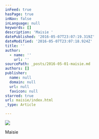 ```yaml
---
inFeed: true
hasPage: true
inNav: false
inLanguage: null
keywords: []
description: 'Maisie '
datePublished: '2016-05-07T23:07:19.319Z'
dateModified: '2016-05-07T23:07:18.924Z'
title: ''
author:
  - name: ''
    url: ''
sourcePath: _posts/2016-05-01-maisie.md
authors: []
publisher:
  name: null
  domain: null
  url: null
  favicon: null
starred: true
url: maisie/index.html
_type: Article

---
```

![](https://the-grid-user-content.s3-us-west-2.amazonaws.com/8f0cb68a-57f2-4337-b075-9c603198cff2.jpg)

Maisie